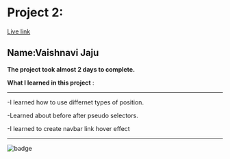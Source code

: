 # Project 2:
[Live link](http://127.0.0.1:5500/index.html)

## Name:Vaishnavi Jaju

**The project took almost 2 days to complete.**

**What I learned in this project** :

***
 -I learned how to use differnet types of position.

 -Learned about before after pseudo selectors.

 -I learned to create navbar link hover effect
***

![badge](https://img.shields.io/badge/LearnCodeOnline-INeuron)